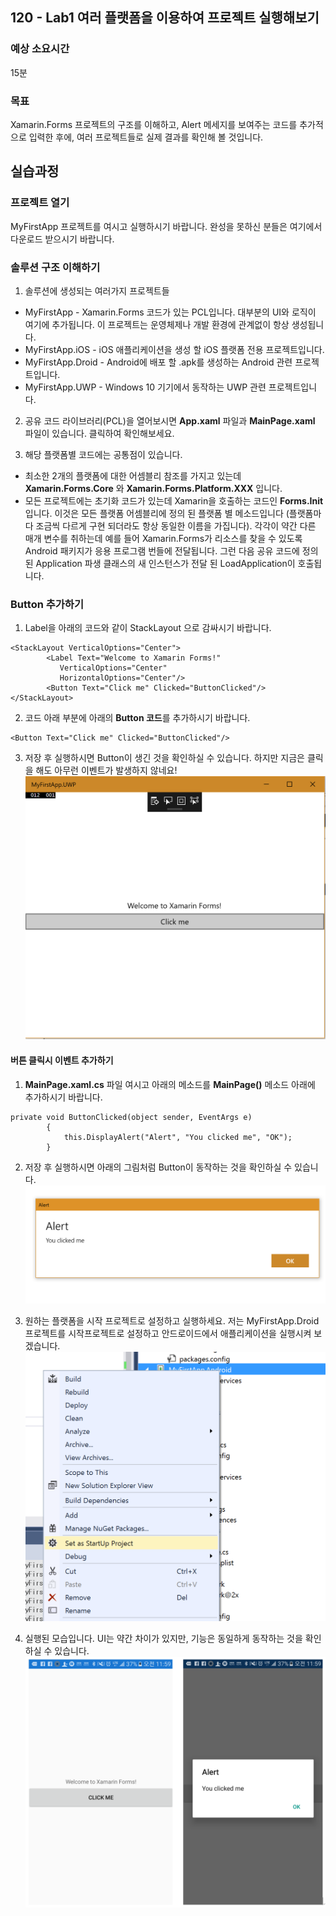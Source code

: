 ## 120 - Lab1 여러 플랫폼을 이용하여 프로젝트 실행해보기 
### 예상 소요시간
15분

### 목표
Xamarin.Forms 프로젝트의 구조를 이해하고, Alert 메세지를 보여주는 코드를 추가적으로 입력한 후에, 여러 프로젝트들로 실제 결과를 확인해 볼 것입니다. 

## 실습과정
### 프로젝트 열기
MyFirstApp 프로젝트를 여시고 실행하시기 바랍니다. 완성을 못하신 분들은 여기에서 다운로드 받으시기 바랍니다.

### 솔루션 구조 이해하기
1. 솔루션에 생성되는 여러가지 프로젝트들
* MyFirstApp - Xamarin.Forms 코드가 있는 PCL입니다. 대부분의 UI와 로직이 여기에 추가됩니다. 이 프로젝트는 운영체제나 개발 환경에 관계없이 항상 생성됩니다.
* MyFirstApp.iOS - iOS 애플리케이션을 생성 할 iOS 플랫폼 전용 프로젝트입니다. 
* MyFirstApp.Droid - Android에 배포 할 .apk를 생성하는 Android 관련 프로젝트입니다. 
* MyFirstApp.UWP - Windows 10 기기에서 동작하는 UWP 관련 프로젝트입니다.

2. 공유 코드 라이브러리(PCL)을 열어보시면 **App.xaml** 파일과 **MainPage.xaml** 파일이 있습니다. 클릭하여 확인해보세요.

3. 해당 플랫폼별 코드에는 공통점이 있습니다. 
* 최소한 2개의 플랫폼에 대한 어셈블리 참조를 가지고 있는데 **Xamarin.Forms.Core** 와 **Xamarin.Forms.Platform.XXX** 입니다. 
* 모든 프로젝트에는 초기화 코드가 있는데 Xamarin을 호출하는 코드인 **Forms.Init** 입니다. 이것은 모든 플랫폼 어셈블리에 정의 된 플랫폼 별 메소드입니다 (플랫폼마다 조금씩 다르게 구현 되더라도 항상 동일한 이름을 가집니다). 각각이 약간 다른 매개 변수를 취하는데  예를 들어 Xamarin.Forms가 리소스를 찾을 수 있도록 Android 패키지가 응용 프로그램 번들에 전달됩니다. 그런 다음 공유 코드에 정의 된 Application 파생 클래스의 새 인스턴스가 전달 된 LoadApplication이 호출됩니다. 

### Button 추가하기
1. Label을 아래의 코드와 같이 StackLayout 으로 감싸시기 바랍니다. 

```
<StackLayout VerticalOptions="Center">
        <Label Text="Welcome to Xamarin Forms!" 
           VerticalOptions="Center" 
           HorizontalOptions="Center"/>
        <Button Text="Click me" Clicked="ButtonClicked"/>
</StackLayout>
```

2. **<Label />** 코드 아래 부분에 아래의 **Button 코드**를 추가하시기 바랍니다.
```
<Button Text="Click me" Clicked="ButtonClicked"/>
``` 

3. 저장 후 실행하시면 Button이 생긴 것을 확인하실 수 있습니다. 하지만 지금은 클릭을 해도 아무런 이벤트가 발생하지 않네요! 
![102_lab1_1](./images/120_lab1_1.png)

#### 버튼 클릭시 이벤트 추가하기 
1. **MainPage.xaml.cs** 파일 여시고 아래의 메소드를 **MainPage()** 메소드 아래에 추가하시기 바랍니다. 

```
private void ButtonClicked(object sender, EventArgs e)
        {
            this.DisplayAlert("Alert", "You clicked me", "OK");
        }
```

2. 저장 후 실행하시면 아래의 그림처럼 Button이 동작하는 것을 확인하실 수 있습니다. 
![102_lab1_2](./images/120_lab1_2.png)

3. 원하는 플랫폼을 시작 프로젝트로 설정하고 실행하세요. 저는 MyFirstApp.Droid 프로젝트를 시작프로젝트로 설정하고 안드로이드에서 애플리케이션을 실행시켜 보겠습니다. 
![102_lab1_3](./images/120_lab1_3.png)

4. 실행된 모습입니다. UI는 약간 차이가 있지만, 기능은 동일하게 동작하는 것을 확인하실 수 있습니다. 
![102_lab1_4](./images/120_lab1_4.png)